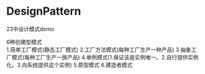 # DesignPattern
23中设计模式demo

6种创建型模式  
1.简单工厂模式(静态工厂模式)
2.工厂方法模式(每种工厂生产一种产品)
3.抽象工厂模式(每种工厂生产一族产品)
4.单例模式(1.保证该是实例唯一。2.自行提供实例化。3.向系统提供这个实例)
5.原型模式
6.建造者模式

